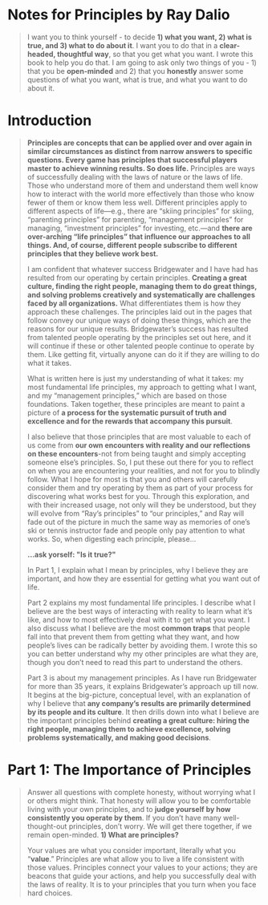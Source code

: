 # Notes for Principles by Ray Dalio
> I want you to think yourself - to decide **1) what you want, 2) what is true, and 3) what to do about it**. I want you to do that in a **clear-headed, thoughtful way**, so that you get what you want. I wrote this book to help you do that. I am going to ask only two things of you - 1) that you be **open-minded** and 2) that you **honestly** answer some questions of what you want, what is true, and what you want to do about it.

# Introduction
> **Principles are concepts that can be applied over and over again in similar circumstances as distinct from narrow answers to specific questions. Every game has principles that successful players master to achieve winning results. So does life.** Principles are ways of successfully dealing with the laws of nature or the laws of life. Those who understand more of them and understand them well know how to interact with the world more effectively than those who know fewer of them or know them less well. Different principles apply to different aspects of life—e.g., there are “skiing principles” for skiing, “parenting principles” for parenting, “management principles” for managing, “investment principles” for investing, etc.—and **there are over-arching “life principles” that influence our approaches to all things. And, of course, different people subscribe to different principles that they believe work best.**
> 
> I am confident that whatever success Bridgewater and I have had has resulted from our operating by certain principles. **Creating a great culture, finding the right people, managing them to do great things, and solving problems creatively and systematically are challenges faced by all organizations.** What differentiates them is how they approach these challenges. The principles laid out in the pages that follow convey our unique ways of doing these things, which are the reasons for our unique results. Bridgewater’s success has resulted from talented people operating by the principles set out here, and it will continue if these or other talented people continue to operate by them. Like getting fit, virtually anyone can do it if they are willing to do what it takes.
> 
> What is written here is just my understanding of what it takes: my most fundamental life principles, my approach to getting what I want, and my “management principles,” which are based on those foundations. Taken together, these principles are meant to paint a picture of **a process for the systematic pursuit of truth and excellence and for the rewards that accompany this pursuit**.
> 
> I also believe that those principles that are most valuable to each of us come from **our own encounters with reality and our reflections on these encounters**-not from being taught and simply accepting someone else’s principles. So, I put these out there for you to reflect on when you are encountering your realities, and not for you to blindly follow. What I hope for most is that you and others will carefully consider them and try operating by them as part of your process for discovering what works best for you. Through this exploration, and with their increased usage, not only will they be understood, but they will evolve from “Ray’s principles” to “our principles,” and Ray will fade out of the picture in much the same way as memories of one’s ski or tennis instructor fade and people only pay attention to what works. So, when digesting each principle, please...> 
> **...ask yorself: "Is it true?"**
> 
> In Part 1, I explain what I mean by principles, why I believe they are important, and how they are essential for getting what you want out of life.
> > Part 2 explains my most fundamental life principles. I describe what I believe are the best ways of interacting with reality to learn what it’s like, and how to most effectively deal with it to get what you want. I also discuss what I believe are the most **common traps** that people fall into that prevent them from getting what they want, and how people’s lives can be radically better by avoiding them. I wrote this so you can better understand why my other principles are what they are, though you don’t need to read this part to understand the others.
> > Part 3 is about my management principles. As I have run Bridgewater for more than 35 years, it explains Bridgewater’s approach up till now. It begins at the big-picture, conceptual level, with an explanation of why I believe that **any company’s results are primarily determined by its people and its culture**. It then drills down into what I believe are the important principles behind **creating a great culture: hiring the right people, managing them to achieve excellence, solving problems systematically, and making good decisions**.

# Part 1: The Importance of Principles
> Answer all questions with complete honesty, without worrying what I or others might think. That honesty will allow you to be comfortable living with your own principles, and to **judge yourself by how consistently you operate by them**. If you don’t have many well-thought-out principles, don’t worry. We will get there together, if we remain open-minded.
> **1) What are principles?**
> 
> Your values are what you consider important, literally what you “**value**.” Principles are what allow you to live a life consistent with those values. Principles connect your values to your actions; they are beacons that guide your actions, and help you successfully deal with the laws of reality. It is to your principles that you turn when you face hard choices.